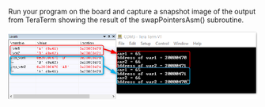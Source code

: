 Run your program on the board and capture a snapshot image of the output from TeraTerm showing the result of the swapPointersAsm() subroutine.

![asm_pointer_swap](https://github.com/girichou/EMBSYS310A/blob/main/Assignment05/Q4/Pointer_Swap_Asm.png)
